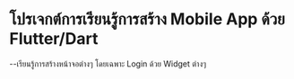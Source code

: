 # โปรเจกต์การเรียนรู้การสร้าง Mobile App ด้วย Flutter/Dart
--เรียนรู้การสร้างหน้าจอต่างๆ โดยเฉพาะ Login ด้วย Widget ต่างๆ
